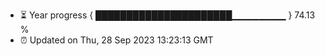 - ⏳ Year progress { ██████████████████████▁▁▁▁▁▁▁▁ } 74.13 %
- ⏰ Updated on Thu, 28 Sep 2023 13:23:13 GMT

